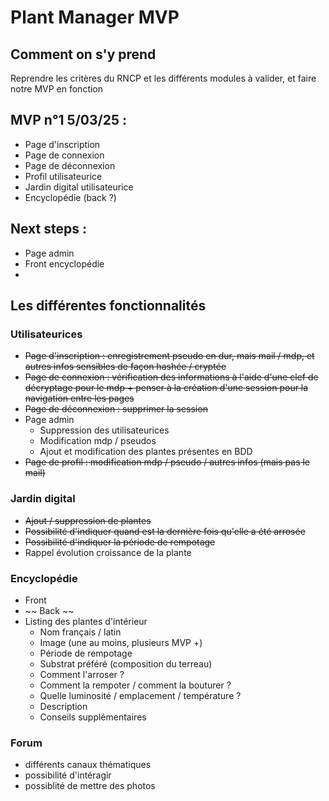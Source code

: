 # Plant Manager MVP

## Comment on s'y prend
Reprendre les critères du RNCP et les différents modules à valider, et faire notre MVP en fonction

## MVP n°1 5/03/25 :
- Page d'inscription
- Page de connexion
- Page de déconnexion
- Profil utilisateurice
- Jardin digital utilisateurice
- Encyclopédie (back ?)

## Next steps :
- Page admin
- Front encyclopédie
- 

## Les différentes fonctionnalités

### Utilisateurices
  - ~~Page d'inscription : enregistrement pseudo en dur, mais mail / mdp, et autres infos sensibles de façon hashée / cryptée~~ 
  - ~~Page de connexion : vérification des informations à l'aide d'une clef de décryptage pour le mdp + penser à la création d'une session pour la navigation entre les pages~~
  - ~~Page de déconnexion : supprimer la session~~
  - Page admin
    - Suppression des utilisateurices
    - Modification mdp / pseudos
    - Ajout et modification des plantes présentes en BDD
  - ~~Page de profil : modification mdp / pseudo / autres infos (mais pas le mail)~~

### Jardin digital
  - ~~Ajout / suppression de plantes~~
  - ~~Possibilité d'indiquer quand est la dernière fois qu'elle a été arrosée~~
  - ~~Possibilité d'indiquer la période de rempotage~~
  - Rappel évolution croissance de la plante 

### Encyclopédie
  - Front
  - ~~ Back ~~
  - Listing des plantes d'intérieur
    - Nom français / latin
    - Image (une au moins, plusieurs MVP +)
    - Période de rempotage
    - Substrat préféré (composition du terreau)
    - Comment l'arroser ?
    - Comment la rempoter / comment la bouturer ?
    - Quelle luminosité / emplacement / température ?
    - Description
    - Conseils supplémentaires
   
### Forum 
  - différents canaux thématiques
  - possibilité d'intéragir
  - possiblité de mettre des photos
